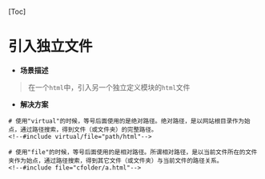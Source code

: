 [Toc]

# 引入独立文件

- **场景描述**

> 在一个`html`中，引入另一个独立定义模块的`html`文件

- **解决方案**

```
# 使用"virtual"的时候，等号后面使用的是绝对路径。绝对路径，是以网站根目录作为始点，通过路径搜索，得到文件（或文件夹）的完整路径。
<!--#include virtual/file="path/html"-->

# 使用"file"的时候，等号后面使用的是相对路径。所谓相对路径，是以当前文件所在的文件夹作为始点，通过路径搜索，得到其它文件（或文件夹）与当前文件的路径关系。
<!--#include file="cfolder/a.html"-->
```

